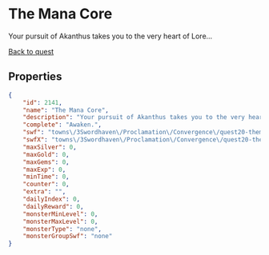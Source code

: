 # The Mana Core

Your pursuit of Akanthus takes you to the very heart of Lore...

[Back to quest](../quests.md)

## Properties

```json
{
    "id": 2141,
    "name": "The Mana Core",
    "description": "Your pursuit of Akanthus takes you to the very heart of Lore...",
    "complete": "Awaken.",
    "swf": "towns\/3Swordhaven\/Proclamation\/Convergence\/quest20-themanacore.swf?ver=1",
    "swfX": "towns\/3Swordhaven\/Proclamation\/Convergence\/quest20-themanacore-x.swf",
    "maxSilver": 0,
    "maxGold": 0,
    "maxGems": 0,
    "maxExp": 0,
    "minTime": 0,
    "counter": 0,
    "extra": "",
    "dailyIndex": 0,
    "dailyReward": 0,
    "monsterMinLevel": 0,
    "monsterMaxLevel": 0,
    "monsterType": "none",
    "monsterGroupSwf": "none"
}
```

